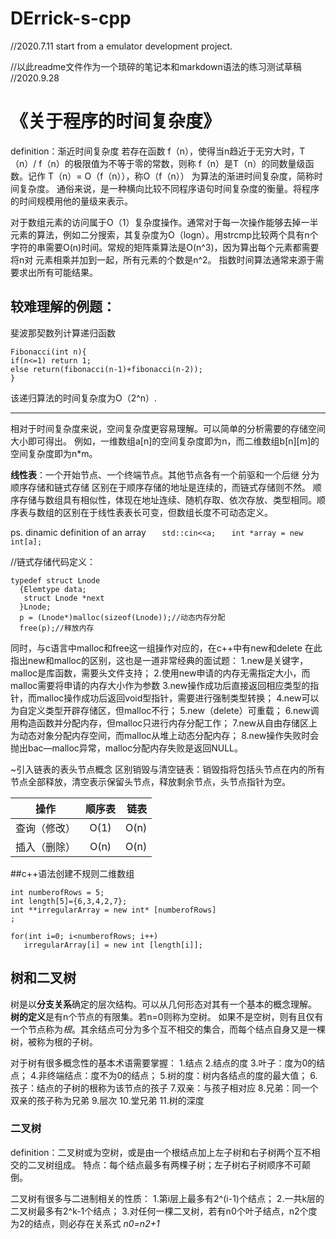 # DErrick-s-cpp

//2020.7.11 start from a emulator development project.

//以此readme文件作为一个琐碎的笔记本和markdown语法的练习测试草稿 <br>
//2020.9.28  

# 《关于程序的时间复杂度》

definition：渐近时间复杂度 若存在函数 f（n），使得当n趋近于无穷大时，T（n）/ f（n）的极限值为不等于零的常数，则称 f（n）是T（n）的同数量级函数。记作 T（n）= O（f（n）），称O（f（n）） 为算法的渐进时间复杂度，简称时间复杂度。
通俗来说，是一种横向比较不同程序语句时间复杂度的衡量。将程序的时间规模用他的量级来表示。

对于数组元素的访问属于O（1）复杂度操作。通常对于每一次操作能够去掉一半元素的算法，例如二分搜索，其复杂度为O（logn）。用strcmp比较两个具有n个字符的串需要O(n)时间。常规的矩阵乘算法是O(n^3)，因为算出每个元素都需要将n对 元素相乘并加到一起，所有元素的个数是n^2。
指数时间算法通常来源于需要求出所有可能结果。

## 较难理解的例题：
斐波那契数列计算递归函数
```
Fibonacci(int n){
if(n<=1) return 1;
else return(fibonacci(n-1)+fibonacci(n-2));
}
```
该递归算法的时间复杂度为O（2^n）.
*************************************************

相对于时间复杂度来说，空间复杂度更容易理解。可以简单的分析需要的存储空间大小即可得出。
例如，一维数组a[n]的空间复杂度即为n，而二维数组b[n][m]的空间复杂度即为n*m。

**线性表**：一个开始节点、一个终端节点。其他节点各有一个前驱和一个后继
分为顺序存储和链式存储
区别在于顺序存储的地址是连续的，而链式存储则不然。
顺序存储与数组具有相似性，体现在地址连续、随机存取、依次存放、类型相同。顺序表与数组的区别在于线性表表长可变，但数组长度不可动态定义。

   ps. dinamic definition of an array
`   std::cin<<a;`
`    int *array = new int[a]; `
    
//链式存储代码定义：
``` 
typedef struct Lnode
  {Elemtype data;
   struct Lnode *next
  }Lnode;
  p = (Lnode*)malloc(sizeof(Lnode));//动态内存分配
  free(p);//释放内存 
  ```
  
同时，与c语言中malloc和free这一组操作对应的，在c++中有new和delete
在此指出new和malloc的区别，这也是一道非常经典的面试题：
1.new是关键字，malloc是库函数，需要头文件支持；
2.使用new申请的内存无需指定大小，而malloc需要将申请的内存大小作为参数
3.new操作成功后直接返回相应类型的指针，而malloc操作成功后返回void型指针，需要进行强制类型转换；
4.new可以为自定义类型开辟存储区，但malloc不行；
5.new（delete）可重载；
6.new调用构造函数并分配内存，但malloc只进行内存分配工作；
7.new从自由存储区上为动态对象分配内存空间，而malloc从堆上动态分配内存；
8.new操作失败时会抛出bac—malloc异常，malloc分配内存失败是返回NULL。

~引入链表的表头节点概念
区别销毁与清空链表：销毁指将包括头节点在内的所有节点全部释放，清空表示保留头节点，释放剩余节点，头节点指针为空。


操作    |  顺序表  |   链表
--     |:--:      |--:
查询（修改）|   O(1)   |   O(n)
插入（删除）|   O(n)   |   O(n)
  
##c++语法创建不规则二维数组
```
int numberofRows = 5;
int length[5]={6,3,4,2,7};
int **irregularArray = new int* [numberofRows]
;

for(int i=0; i<numberofRows; i++)
   irregularArray[i] = new int [length[i]];
```

## 树和二叉树
树是以**分支关系**确定的层次结构。可以从几何形态对其有一个基本的概念理解。
**树的定义**是有n个节点的有限集。若n=0则称为空树。
如果不是空树，则有且仅有一个节点称为*根*。其余结点可分为多个互不相交的集合，而每个结点自身又是一棵树，被称为根的子树。

对于树有很多概念性的基本术语需要掌握：
1.结点
2.结点的度
3.叶子：度为0的结点；
4.非终端结点：度不为0的结点；
5.树的度：树内各结点的度的最大值；
6.孩子：结点的子树的根称为该节点的孩子
7.双亲：与孩子相对应
8.兄弟：同一个双亲的孩子称为兄弟
9.层次
10.堂兄弟
11.树的深度

### 二叉树
definition：二叉树或为空树，或是由一个根结点加上左子树和右子树两个互不相交的二叉树组成。
特点：每个结点最多有两棵子树；左子树右子树顺序不可颠倒。

二叉树有很多与二进制相关的性质：
1.第i层上最多有2^(i-1)个结点；
2.一共k层的二叉树最多有2^k-1个结点；
3.对任何一棵二叉树，若有n0个叶子结点，n2个度为2的结点，则必存在关系式
       *n0=n2+1*

